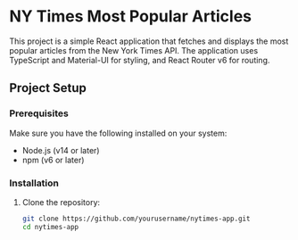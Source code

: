 
# NY Times Most Popular Articles

This project is a simple React application that fetches and displays the most popular articles from the New York Times API. The application uses TypeScript and Material-UI for styling, and React Router v6 for routing.

## Project Setup

### Prerequisites

Make sure you have the following installed on your system:

- Node.js (v14 or later)
- npm (v6 or later)

### Installation

1. Clone the repository:

   ```bash
   git clone https://github.com/yourusername/nytimes-app.git
   cd nytimes-app
